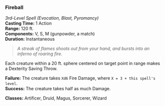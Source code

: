 ### Fireball  
*3rd-Level Spell (Evocation, Blast, Pyromancy)*  
**Casting Time:** 1 Action  
**Range:** 120 ft.  
**Components:** V, S, M (gunpowder, a match)  
**Duration:** Instantaneous  

> *A streak of flames shoots out from your hand, and bursts into an inferno of roaring fire.*

Each creature within a 20 ft. sphere centered on target point in range makes a Dexterity Saving Throw.

**Failure:** The creature takes `Xd6` Fire Damage, where `X = 3 + this spell's level`.  
**Success:** The creature takes half as much Damage.  

**Classes:** Artificer, Druid, Magus, Sorcerer, Wizard